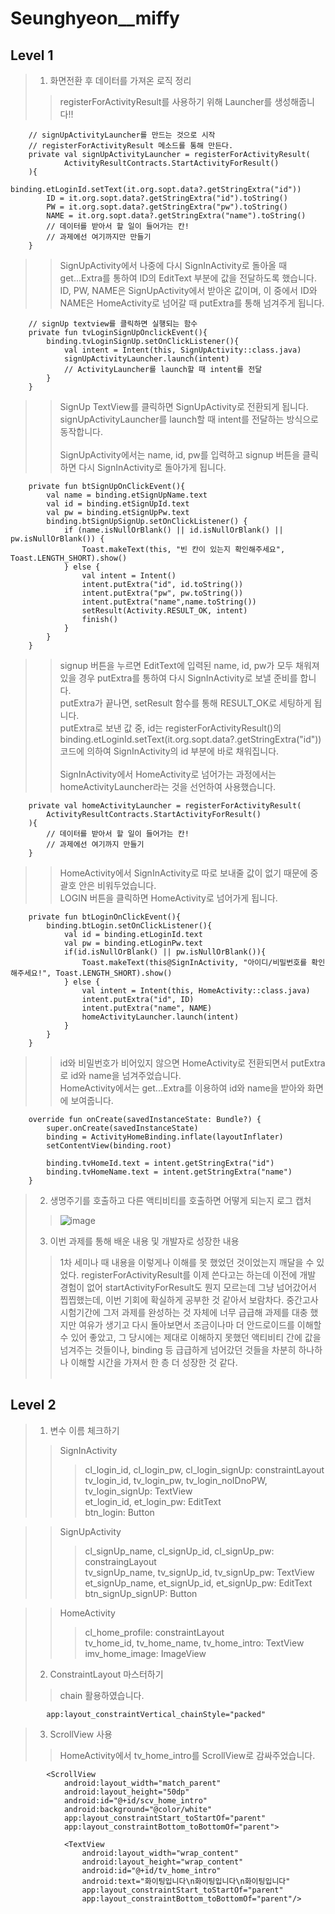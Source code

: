# Seunghyeon__miffy

## Level 1
> 1. 화면전환 후 데이터를 가져온 로직 정리
>> registerForActivityResult를 사용하기 위해 Launcher를 생성해줍니다!!<br>
```
    // signUpActivityLauncher를 만드는 것으로 시작
    // registerForActivityResult 메소드를 통해 만든다.
    private val signUpActivityLauncher = registerForActivityResult(
            ActivityResultContracts.StartActivityForResult()
    ){
        binding.etLoginId.setText(it.org.sopt.data?.getStringExtra("id"))
        ID = it.org.sopt.data?.getStringExtra("id").toString()
        PW = it.org.sopt.data?.getStringExtra("pw").toString()
        NAME = it.org.sopt.data?.getStringExtra("name").toString()
        // 데이터를 받아서 할 일이 들어가는 칸!
        // 과제에선 여기까지만 만들기
    }
```
>> SignUpActivity에서 나중에 다시 SignInActivity로 돌아올 때 get...Extra를 통하여 ID의 EditText 부분에 값을 전달하도록 했습니다.<br>
ID, PW, NAME은 SignUpActivity에서 받아온 값이며, 이 중에서 ID와 NAME은 HomeActivity로 넘어갈 때 putExtra를 통해 넘겨주게 됩니다.<br>
```
    // signUp textview를 클릭하면 실행되는 함수
    private fun tvLoginSignUpOnclickEvent(){
        binding.tvLoginSignUp.setOnClickListener(){
            val intent = Intent(this, SignUpActivity::class.java)
            signUpActivityLauncher.launch(intent)
            // ActivityLauncher를 launch할 때 intent를 전달
        }
    }
```
>> SignUp TextView를 클릭하면 SignUpActivity로 전환되게 됩니다. signUpActivityLauncher를 launch할 때 intent를 전달하는 방식으로 동작합니다.<br><br>
SignUpActivity에서는 name, id, pw를 입력하고 signup 버튼을 클릭하면 다시 SignInActivity로 돌아가게 됩니다.<br>
```
    private fun btSignUpOnClickEvent(){
        val name = binding.etSignUpName.text
        val id = binding.etSignUpId.text
        val pw = binding.etSignUpPw.text
        binding.btSignUpSignUp.setOnClickListener() {
            if (name.isNullOrBlank() || id.isNullOrBlank() || pw.isNullOrBlank()) {
                Toast.makeText(this, "빈 칸이 있는지 확인해주세요", Toast.LENGTH_SHORT).show()
            } else {
                val intent = Intent()
                intent.putExtra("id", id.toString())
                intent.putExtra("pw", pw.toString())
                intent.putExtra("name",name.toString())
                setResult(Activity.RESULT_OK, intent)
                finish()
            }
        }
    }
```
>> signup 버튼을 누르면 EditText에 입력된 name, id, pw가 모두 채워져있을 경우 putExtra를 통하여 다시 SignInActivity로 보낼 준비를 합니다.<br>
putExtra가 끝나면, setResult 함수를 통해 RESULT_OK로 세팅하게 됩니다.<br>
putExtra로 보낸 값 중, id는 registerForActivityResult()의 binding.etLoginId.setText(it.org.sopt.data?.getStringExtra("id")) 코드에 의하여 SignInActivity의 id 부분에 바로 채워집니다.<br><br>
SignInActivity에서 HomeActivity로 넘어가는 과정에서는 homeActivityLauncher라는 것을 선언하여 사용했습니다.<br>
```
    private val homeActivityLauncher = registerForActivityResult(
        ActivityResultContracts.StartActivityForResult()
    ){
        // 데이터를 받아서 할 일이 들어가는 칸!
        // 과제에선 여기까지 만들기
    }
```
>> HomeActivity에서 SignInActivity로 따로 보내줄 값이 없기 때문에 중괄호 안은 비워두었습니다.<br>
LOGIN 버튼을 클릭하면 HomeActivity로 넘어가게 됩니다.<br>
```
    private fun btLoginOnClickEvent(){
        binding.btLogin.setOnClickListener(){
            val id = binding.etLoginId.text
            val pw = binding.etLoginPw.text
            if(id.isNullOrBlank() || pw.isNullOrBlank()){
                Toast.makeText(this@SignInActivity, "아이디/비밀번호를 확인해주세요!", Toast.LENGTH_SHORT).show()
            } else {
                val intent = Intent(this, HomeActivity::class.java)
                intent.putExtra("id", ID)
                intent.putExtra("name", NAME)
                homeActivityLauncher.launch(intent)
            }
        }
    }
```
>> id와 비밀번호가 비어있지 않으면 HomeActivity로 전환되면서 putExtra로 id와 name을 넘겨주었습니다.<br>
>> HomeActivity에서는 get...Extra를 이용하여 id와 name을 받아와 화면에 보여줍니다.<br>
```
    override fun onCreate(savedInstanceState: Bundle?) {
        super.onCreate(savedInstanceState)
        binding = ActivityHomeBinding.inflate(layoutInflater)
        setContentView(binding.root)

        binding.tvHomeId.text = intent.getStringExtra("id")
        binding.tvHomeName.text = intent.getStringExtra("name")
    }
```

> 2. 생명주기를 호출하고 다른 액티비티를 호출하면 어떻게 되는지 로그 캡처<br>
>> ![image](https://user-images.githubusercontent.com/81508084/117708493-d81b0a80-b20a-11eb-9eb8-04f7d6e225c0.png)
> 3. 이번 과제를 통해 배운 내용 및 개발자로 성장한 내용
>> 1차 세미나 때 내용을 이렇게나 이해를 못 했었던 것이었는지 깨달을 수 있었다. registerForActivityResult를 이제 쓴다고는 하는데 이전에 개발 경험이 없어 startActivityForResult도 뭔지 모르는데 그냥 넘어갔어서 찝찝했는데, 
이번 기회에 확실하게 공부한 것 같아서 보람차다. 중간고사 시험기간에 그저 과제를 완성하는 것 자체에 너무 급급해 과제를 대충 했지만 여유가 생기고 다시 돌아보면서 조금이나마 더 안드로이드를 이해할 수 있어 좋았고, 
그 당시에는 제대로 이해하지 못했던 액티비티 간에 값을 넘겨주는 것들이나, binding 등 급급하게 넘어갔던 것들을 차분히 하나하나 이해할 시간을 가져서 한 층 더 성장한 것 같다.<br><br>

## Level 2
> 1. 변수 이름 체크하기
>> SignInActivity
>>> cl_login_id, cl_login_pw, cl_login_signUp: constraintLayout<br>
>>> tv_login_id, tv_login_pw, tv_login_noIDnoPW, tv_login_signUp: TextView<br>
>>> et_login_id, et_login_pw: EditText<br>
>>> btn_login: Button

>> SignUpActivity
>>> cl_signUp_name, cl_signUp_id, cl_signUp_pw: constraingLayout<br>
>>> tv_signUp_name, tv_signUp_id, tv_signUp_pw: TextView<br>
>>> et_signUp_name, et_signUp_id, et_signUp_pw: EditText<br>
>>> btn_signUp_signUP: Button

>> HomeActivity
>>> cl_home_profile: constraintLayout<br>
>>> tv_home_id, tv_home_name, tv_home_intro: TextView<br>
>>> imv_home_image: ImageView<br>
> 2. ConstraintLayout 마스터하기
>> chain 활용하였습니다.
```
        app:layout_constraintVertical_chainStyle="packed"
```
> 3. ScrollView 사용
>> HomeActivity에서 tv_home_intro를 ScrollView로 감싸주었습니다.
```
        <ScrollView
            android:layout_width="match_parent"
            android:layout_height="50dp"
            android:id="@+id/scv_home_intro"
            android:background="@color/white"
            app:layout_constraintStart_toStartOf="parent"
            app:layout_constraintBottom_toBottomOf="parent">

            <TextView
                android:layout_width="wrap_content"
                android:layout_height="wrap_content"
                android:id="@+id/tv_home_intro"
                android:text="화이팅입니다\n화이팅입니다\n화이팅입니다"
                app:layout_constraintStart_toStartOf="parent"
                app:layout_constraintBottom_toBottomOf="parent"/>
```
>>
